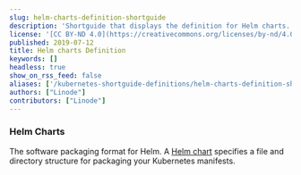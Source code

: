 ```yaml
---
slug: helm-charts-definition-shortguide
description: 'Shortguide that displays the definition for Helm charts.'
license: '[CC BY-ND 4.0](https://creativecommons.org/licenses/by-nd/4.0)'
published: 2019-07-12
title: Helm charts Definition
keywords: []
headless: true
show_on_rss_feed: false
aliases: ['/kubernetes-shortguide-definitions/helm-charts-definition-shortguide/']
authors: ["Linode"]
contributors: ["Linode"]
---
```


### Helm Charts

The software packaging format for Helm. A [Helm chart](https://helm.sh/docs/topics/charts/) specifies a file and directory structure for packaging your Kubernetes manifests.
